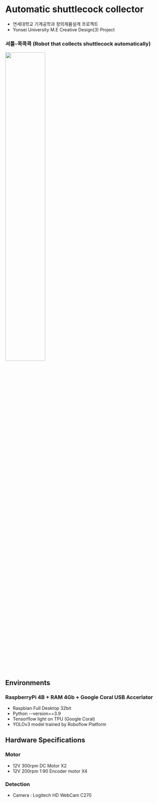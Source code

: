 # Automatic shuttlecock collector 
- 연세대학교 기계공학과 창의제품설계 프로젝트
- Yonsei University M.E Creative Design(3) Project

### 셔틀-콕콕콕 (Robot that collects shuttlecock automatically)
<img width="50%" src="https://github.com/kxxbeomjun/Auto-Shuttlecock-collector/assets/121419945/5679938e-e7b1-4460-9d79-0c3ae8ca642a">

## Environments
### RaspberryPi 4B + RAM 4Gb + Google Coral USB Accerlator
- Raspbian Full Desktop 32bit
- Python --version==3.9
- Tensorflow light on TPU (Google Coral)
- YOLOv3 model trained by Roboflow Platform

## Hardware Specifications
### Motor
- 12V 300rpm DC Motor X2
- 12V 200rpm 1:90 Encoder motor X4

### Detection
- Camera : Logitech HD WebCam C270
